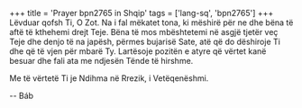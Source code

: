 +++
title = 'Prayer bpn2765 in Shqip'
tags = ['lang-sq', 'bpn2765']
+++
Lëvduar qofsh Ti, O Zot. Na i fal mëkatet tona, ki mëshirë për ne dhe bëna të aftë të kthehemi drejt Teje. Bëna të mos mbështetemi në asgjë tjetër veç Teje dhe denjo të na japësh, përmes bujarisë Sate, atë që do dëshiroje Ti dhe që të vjen për mbarë Ty. Lartësoje pozitën e atyre që vërtet kanë besuar dhe fali ata me ndjesën Tënde të hirshme.

Me të vërtetë Ti je Ndihma në Rrezik, i Vetëqenëshmi.

-- Báb
